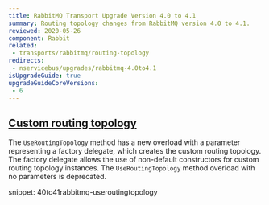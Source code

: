 ```yaml
---
title: RabbitMQ Transport Upgrade Version 4.0 to 4.1
summary: Routing topology changes from RabbitMQ version 4.0 to 4.1.
reviewed: 2020-05-26
component: Rabbit
related:
 - transports/rabbitmq/routing-topology
redirects:
 - nservicebus/upgrades/rabbitmq-4.0to4.1
isUpgradeGuide: true
upgradeGuideCoreVersions:
 - 6
---
```



## [Custom routing topology](/transports/rabbitmq/routing-topology.md#custom-routing-topology)

The `UseRoutingTopology` method has a new overload with a parameter representing a factory delegate, which creates the custom routing topology. The factory delegate allows the use of non-default constructors for custom routing topology instances. The `UseRoutingTopology` method overload with no parameters is deprecated.

snippet: 40to41rabbitmq-useroutingtopology
